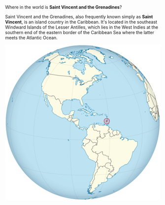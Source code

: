 Where in the world is **Saint Vincent and the Grenadines**?
<!--question-->
Saint Vincent and the Grenadines, also frequently known simply as **Saint Vincent**, is an island country in the Caribbean. It's located in the southeast Windward Islands of the Lesser Antilles, which lies in the West Indies at the southern end of the eastern border of the Caribbean Sea where the latter meets the Atlantic Ocean.

![Map of Saint Vincent and the Grenadines](images/Saint_Vincent_and_the_Grenadines_on_the_globe_(Americas_centered).svg)